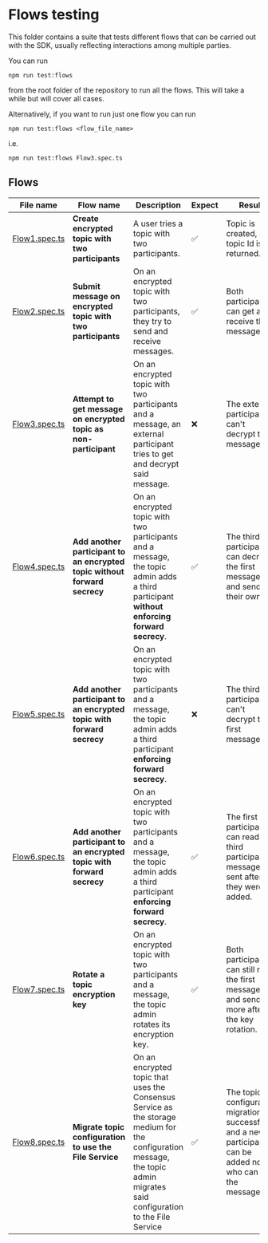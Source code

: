 # Flows testing

This folder contains a suite that tests different flows that can be carried out with the SDK, usually reflecting interactions among multiple parties.


You can run

`npm run test:flows`

from the root folder of the repository to run all the flows. This will take a while but will cover all cases.

Alternatively, if you want to run just one flow you can run

`npm run test:flows <flow_file_name>`

i.e.

`npm run test:flows Flow3.spec.ts`

## Flows

| File name                        | Flow name                                                                 | Description                                                                                                                                                                | Expect | Result                                                                                                            |
|----------------------------------|---------------------------------------------------------------------------|----------------------------------------------------------------------------------------------------------------------------------------------------------------------------|--------|-------------------------------------------------------------------------------------------------------------------|
| [Flow1.spec.ts](./Flow1.spec.ts) | **Create encrypted topic with two participants**                          | A user tries a topic with two participants.                                                                                                                                | ✅      | Topic is created, and topic Id is returned.                                                                       |
| [Flow2.spec.ts](./Flow2.spec.ts) | **Submit message on encrypted topic with two participants**               | On an encrypted topic with two participants, they try to send and receive messages.                                                                                        | ✅      | Both participants can get and receive the message.                                                                |  
| [Flow3.spec.ts](./Flow3.spec.ts) | **Attempt to get message on encrypted topic as non-participant**          | On an encrypted topic with two participants and a message, an external participant tries to get and decrypt said message.                                                  | ❌      | The external participant can't decrypt the message.                                                               |
| [Flow4.spec.ts](./Flow4.spec.ts) | **Add another participant to an encrypted topic without forward secrecy** | On an encrypted topic with two participants and a message, the topic admin adds a third participant **without enforcing forward secrecy**.                                 | ✅      | The third participant can decrypt the first message and send their own.                                           |
| [Flow5.spec.ts](./Flow5.spec.ts) | **Add another participant to an encrypted topic with forward secrecy**    | On an encrypted topic with two participants and a message, the topic admin adds a third participant **enforcing forward secrecy**.                                         | ❌      | The third participant can't decrypt the first message.                                                            |
| [Flow6.spec.ts](./Flow6.spec.ts) | **Add another participant to an encrypted topic with forward secrecy**    | On an encrypted topic with two participants and a message, the topic admin adds a third participant **enforcing forward secrecy**.                                         | ✅      | The first two participants can read the third participant's messages sent after they were added.                  |
| [Flow7.spec.ts](./Flow7.spec.ts) | **Rotate a topic encryption key**                                         | On an encrypted topic with two participants and a message, the topic admin rotates its encryption key.                                                                     | ✅      | Both participants can still read the first message and send more after the key rotation.                          |
| [Flow8.spec.ts](./Flow8.spec.ts) | **Migrate topic configuration to use the File Service**                   | On an encrypted topic that uses the Consensus Service as the storage medium for the configuration message, the topic admin migrates said configuration to the File Service | ✅      | The topic configuration migration is successful and a new participant can be added now, who can see the messages. |
